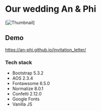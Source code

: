 # Our wedding An & Phi

[![Thumbnail](https://cdn.jsdelivr.net/gh/an-phi/invitation_letter@0.0.4/assets/hosted/demo.png)]

## Demo

<https://an-phi.github.io/invitation_letter/>

### Tech stack

- Bootstrap 5.3.2
- AOS 2.3.4
- Fontawsome 6.5.0
- Normalize 8.0.1
- Confetti 2.12.0
- Google Fonts
- Vanilla JS
